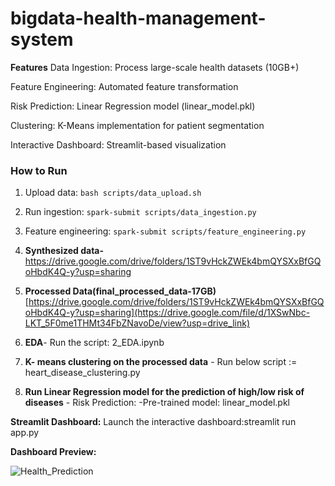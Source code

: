 # bigdata-health-management-system
**Features**
Data Ingestion: Process large-scale health datasets (10GB+)

Feature Engineering: Automated feature transformation

Risk Prediction: Linear Regression model (linear_model.pkl)

Clustering: K-Means implementation for patient segmentation

Interactive Dashboard: Streamlit-based visualization

### How to Run
1. Upload data: `bash scripts/data_upload.sh`  
2. Run ingestion: `spark-submit scripts/data_ingestion.py`  
3. Feature engineering: `spark-submit scripts/feature_engineering.py`  


4. **Synthesized data-**
https://drive.google.com/drive/folders/1ST9vHckZWEk4bmQYSXxBfGQoHbdK4Q-y?usp=sharing

5. **Processed Data(final_processed_data-17GB)**
[https://drive.google.com/drive/folders/1ST9vHckZWEk4bmQYSXxBfGQoHbdK4Q-y?usp=sharing](https://drive.google.com/file/d/1XSwNbc-LKT_5F0me1THMt34FbZNavoDe/view?usp=drive_link)

6. **EDA**- Run the script: 2_EDA.ipynb
7. **K- means clustering on the processed data** - Run below script := heart_disease_clustering.py
8. **Run Linear Regression model for the prediction of high/low risk of diseases** -
    Risk Prediction:
    -Pre-trained model: linear_model.pkl

  **Streamlit Dashboard:**
  Launch the interactive dashboard:streamlit run app.py
  
**Dashboard Preview:**
  
  ![Health_Prediction](https://github.com/user-attachments/assets/177ff1aa-de04-4ee5-bb19-72dff068657d)




